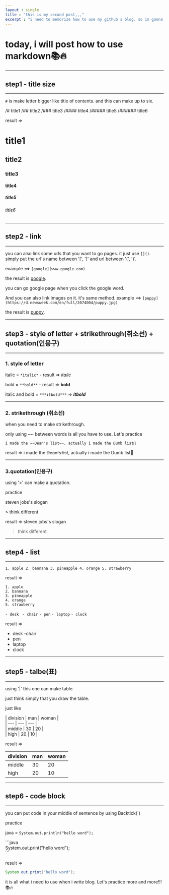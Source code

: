 ```yaml
---
layout : single
title : "this is my second post,,,"
excerpt : "i need to memorize how to use my github's blog. so im gonna post description about using github's blog"
---
```


# today, i will post how to use markdown📚🔥

---
## step1 - title size
---
`#` is make letter bigger like title of contents. and this can make up to six. 


/# title1
/## title2
/### title3
/#### title4
/##### title5
/###### title6

result =>

# title1
## title2
### title3
#### title4
##### title5
###### title6
---
## step2 - link
---
you can also link some urls that you want to go pages. 
it just use `[]()`. simply put the url's name between '[', ']' and url between '(', ')'. 

example ==> `[google](www.google.com)` 

the result is [google](www.google.com).

you can go google page when you click the google word. 

And you can also link images on it. it's same method. 
example ==> `[puppy](https://d.newsweek.com/en/full/2074004/puppy.jpg)`

the result is [puppy](https://d.newsweek.com/en/full/2074004/puppy.jpg).



---

## step3 - style of letter + strikethrough(취소선) + quotation(인용구)
---

### 1. style of letter
   
   italic = `*italic*` - result => *italic*

   bold = `**bold**` - result => **bold**

   italic and bold = `***itbold***` => ***itbold***

---
### 2. strikethrough (취소선)

   when you need to make strikethrough. 

   only using ~~ between words is all you have to use. Let's practice

`i made the ~~Dean's list~~, actually i made the Dumb list🥲` 

 result => i made the ~~Dean's list~~, actually i made the Dumb list🥲

---
### 3.quotation(인용구)

using '>' can make a quotation.

practice 

steven jobs's slogan

\> think different

result =>
steven jobs's slogan
>think different

---

## step4 - list

---
`1. apple
2. bannana
3. pineapple
4. orange
5. strawberry`

result =>
```
1. apple
2. bannana
3. pineapple
4. orange
5. strawberry
```


`- desk `
`- chair`
`- pen`
`- laptop`
`- clock `

result =>
- desk
-chair
- pen
- laptop
- clock
---
## step5 - talbe(표)
---
using '|' this one can make table.      

just think simply that you draw the table.      

  
just like   
  
\| division \| man \| woman \|  
\| \--- \| \--- \| \--- \|   
\| middle \| 30 \| 20 \|  
\| high \| 20 \| 10 \|


result =>

| division | man | woman |
| --- | --- | --- |
| middle | 30 | 20 |
| high | 20 | 10 |

---
## step6 - code block

---
you can put code in your middle of sentence by using Backtick(`)

practice

java = `System.out.println("hello word");` 


\```java  
System.out.print("hello word");  
\```

result =></br>
```java
System.out.print("hello word");
```

it is all what i need to use when i write blog.
Let's practice more and more!!!📚🔥



